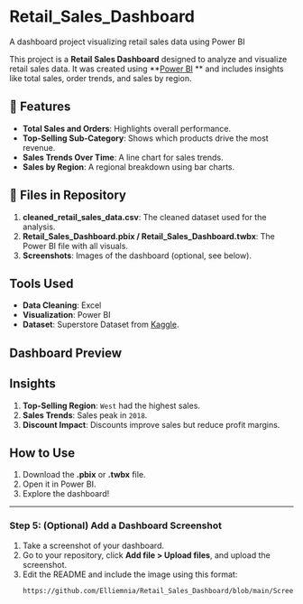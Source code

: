 # Retail_Sales_Dashboard
A dashboard project visualizing retail sales data using Power BI


This project is a **Retail Sales Dashboard** designed to analyze and visualize retail sales data. It was created using **[Power BI](https://powerbi.microsoft.com/) ** and includes insights like total sales, order trends, and sales by region.

## 🚀 Features
- **Total Sales and Orders**: Highlights overall performance.
- **Top-Selling Sub-Category**: Shows which products drive the most revenue.
- **Sales Trends Over Time**: A line chart for sales trends.
- **Sales by Region**: A regional breakdown using bar charts.

## 📂 Files in Repository
1. **cleaned_retail_sales_data.csv**: The cleaned dataset used for the analysis.
2. **Retail_Sales_Dashboard.pbix / Retail_Sales_Dashboard.twbx**: The Power BI file with all visuals.
3. **Screenshots**: Images of the dashboard (optional, see below).

## Tools Used
- **Data Cleaning**: Excel 
- **Visualization**: Power BI 
- **Dataset**: Superstore Dataset from [Kaggle](https://www.kaggle.com).

## Dashboard Preview


## Insights
1. **Top-Selling Region**: `West` had the highest sales.
2. **Sales Trends**: Sales peak in `2018`.
3. **Discount Impact**: Discounts improve sales but reduce profit margins.

## How to Use
1. Download the **.pbix** or **.twbx** file.
2. Open it in Power BI.
3. Explore the dashboard!



---

### **Step 5: (Optional) Add a Dashboard Screenshot**
1. Take a screenshot of your dashboard.
2. Go to your repository, click **Add file > Upload files**, and upload the screenshot.
3. Edit the README and include the image using this format:
   ```markdown
   https://github.com/Elliemnia/Retail_Sales_Dashboard/blob/main/Screenshot%20(404).png
